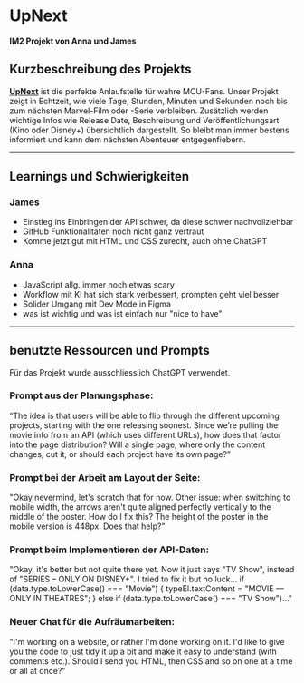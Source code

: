 # UpNext

**IM2 Projekt von Anna und James**

## Kurzbeschreibung des Projekts

**[UpNext](https://im2.jamesrichter.ch)** ist die perfekte Anlaufstelle für wahre MCU-Fans. Unser Projekt zeigt in Echtzeit, wie viele Tage, Stunden, Minuten und Sekunden noch bis zum nächsten Marvel-Film oder -Serie verbleiben. Zusätzlich werden wichtige Infos wie Release Date, Beschreibung und Veröffentlichungsart (Kino oder Disney+) übersichtlich dargestellt. So bleibt man immer bestens informiert und kann dem nächsten Abenteuer entgegenfiebern.

---

## Learnings und Schwierigkeiten

### James
- Einstieg ins Einbringen der API schwer, da diese schwer nachvollziehbar
- GitHub Funktionalitäten noch nicht ganz vertraut
- Komme jetzt gut mit HTML und CSS zurecht, auch ohne ChatGPT

### Anna
- JavaScript allg. immer noch etwas scary
- Workflow mit KI hat sich stark verbessert, prompten geht viel besser
- Solider Umgang mit Dev Mode in Figma
- was ist wichtig und was ist einfach nur "nice to have"

---

## benutzte Ressourcen und Prompts
Für das Projekt wurde ausschliesslich ChatGPT verwendet.

### Prompt aus der Planungsphase:
“The idea is that users will be able to flip through the different upcoming projects, starting with the one releasing soonest. Since we’re pulling the movie info from an API (which uses different URLs), how does that factor into the page distribution? Will a single page, where only the content changes, cut it, or should each project have its own page?”

### Prompt bei der Arbeit am Layout der Seite:
"Okay nevermind, let's scratch that for now. Other issue: when switching to mobile width, the arrows aren't quite aligned perfectly vertically to the middle of the poster. How do I fix this? The height of the poster in the mobile version is 448px. Does that help?"

### Prompt beim Implementieren der API-Daten:
"Okay, it's better but not quite there yet. Now it just says "TV Show", instead of "SERIES – ONLY ON DISNEY+". I tried to fix it but no luck... 
    if (data.type.toLowerCase() === "Movie") {
      typeEl.textContent = "MOVIE — ONLY IN THEATRES";
    } else if (data.type.toLowerCase() === "TV Show")..."

### Neuer Chat für die Aufräumarbeiten:
"I'm working on a website, or rather I'm done working on it. I'd like to give you the code to just tidy it up a bit and make it easy to understand (with comments etc.). Should I send you HTML, then CSS and so on one at a time or all at once?"